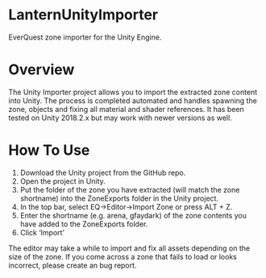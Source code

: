 # LanternUnityImporter
EverQuest zone importer for the Unity Engine.

# Overview
The Unity Importer project allows you to import the extracted zone content into Unity. The process is completed automated and handles spawning the zone, objects and fixing all material and shader references. It has been tested on Unity 2018.2.x but may work with newer versions as well.

# How To Use
1. Download the Unity project from the GitHub repo.
2. Open the project in Unity.
3. Put the folder of the zone you have extracted (will match the zone shortname) into the ZoneExports folder in the Unity project.
4. In the top bar, select EQ->Editor->Import Zone or press ALT + Z.
5. Enter the shortname (e.g. arena, gfaydark) of the zone contents you have added to the ZoneExports folder.
6. Click ‘Import’

The editor may take a while to import and fix all assets depending on the size of the zone. If you come across a zone that fails to load or looks incorrect, please create an bug report.
